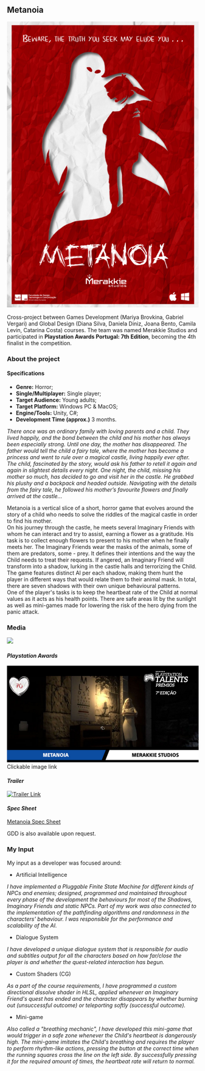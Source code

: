 ## Metanoia


<img src="images/metanoia1.png?raw=true"/>


Cross-project between Games Development (Mariya Brovkina, Gabriel Vergari) and Global Design (Diana Silva, Daniela Diniz, Joana Bento, Camila Levin, Catarina Costa) courses. The team was named Merakkie Studios and participated in **Playstation Awards Portugal: 7th Edition**, becoming the 4th finalist in the competition.

### **About the project** 

#### **Specifications**

+ **Genre:** Horror;
+ **Single/Multiplayer:** Single player;
+ **Target Audience:** Young adults;
+ **Target Platform:** Windows PC & MacOS;
+ **Engine/Tools:** Unity, C#;
+ **Development Time (approx.)** 3 months.

*There once was an ordinary family with loving parents and a child. They lived happily, and the bond between the child and his mother has always been especially strong. Until one day, the mother has disappeared. The father would tell the child a fairy tale, where the mother has become a princess and went to rule over a magical castle, living happily ever after. The child, fascinated by the story, would ask his father to retell it again and again in slightest details every night. One night, the child, missing his mother so much, has decided to go and visit her in the castle. He grabbed his plushy and a backpack and headed outside. Navigating with the details from the fairy tale, he followed his mother’s favourite flowers and finally arrived at the  castle...*  

Metanoia is a vertical slice of a short, horror game that evolves around the story of a child who needs to solve the riddles of the magical castle in order to find his mother.   
On his journey through the castle, he meets several Imaginary Friends with whom he can interact and try to assist, earning a flower as a gratitude. His task is to collect enough flowers to present to his mother when he finally meets her. The Imaginary Friends wear the masks of the animals, some of them are predators, some - prey. It defines their intentions and the way the Child needs to treat their requests. If angered, an Imaginary Friend will transform into a shadow, lurking in the castle halls and terrorizing the Child.   
The game features distinct AI per each shadow, making them hunt the player in different ways that would relate them to their animal mask. In total, there are seven shadows with their own unique behavioural patterns.   
One of the player's tasks is to keep the heartbeat rate of the Child at normal values as it acts as his health points. There are safe areas lit by the sunlight as well as mini-games made for lowering the risk of the hero dying from the panic attack.  

### **Media**


<img src="images/metanoia3.png?raw=true"/>


#### *Playstation Awards*


[![Link](/images/ps.png)](https://www.actigamer.pt/noticias/finalistas-da-7a-edicao-dos-premios-playstation-talents-em-portugal/)
Clickable image link

#### *Trailer*

[![Trailer Link](https://img.youtube.com/vi/AFegcuIMJ3k/0.jpg)](https://youtu.be/AFegcuIMJ3k)

#### *Spec Sheet*

[Metanoia Spec Sheet](/pdf/MetanoiaSpec.pdf)


GDD is also available upon request.

### **My Input**

My input as a developer was focused around: 

+ Artificial Intelligence   

*I have implemented a Pluggable Finite State Machine for different kinds of NPCs and enemies; designed, programmed and maintained throughout every phase of the development the behaviours for most of the Shadows, Imaginary Friends and static NPCs. Part of my work was also connected to the implementation of the pathfinding algorithms and randomness in the characters' behaviour. I was responsible for the performance and scalability of the AI.*

+ Dialogue System  

*I have developed a unique dialogue system that is responsible for audio and subtitles output for all the characters based on how far/close the player is and whether the quest-related interaction has begun.*

+ Custom Shaders (CG)  

*As a part of the course requirements, I have programmed a custom directional dissolve shader in HLSL, applied whenever an Imaginary Friend's quest has ended and the character disappears by whether burning out (unsuccessful outcome) or teleporting softly (successful outcome).*

+ Mini-game  

*Also called a "breathing mechanic", I have developed this mini-game that would trigger in a safe zone whenever the Child's heartbeat is dangerously high. The mini-game imitates the Child's breathing and requires the player to perform rhythm-like actions, pressing the button at the correct time when the running squares cross the line on the left side. By successfully pressing it for the required amount of times, the heartbeat rate will return to normal.*

